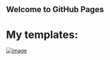 ## Welcome to GitHub Pages
<h1>My templates:</h1>

<a href="https://zelanndya.github.io/site/"> ![image](https://user-images.githubusercontent.com/94066070/163766396-900ded9b-0668-4741-8782-da870d4110e2.png)</a>

